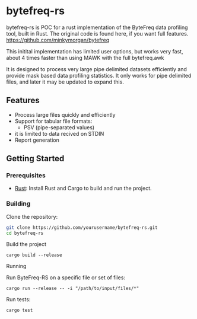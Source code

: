 # bytefreq-rs

bytefreq-rs is POC for a rust implementation of the ByteFreq data profiling tool, built in Rust. 
The original code is found here, if you want full features. https://github.com/minkymorgan/bytefreq

This initital implementation has limited user options, but works very fast, about 4 times faster than using MAWK with the full bytefreq.awk

It is designed to process very large pipe delimited  datasets efficiently and provide mask based data profiling statistics.
It only works for pipe delimited files, and later it may be updated to expand this.

## Features

- Process large files quickly and efficiently
- Support for tabular file formats:
  - PSV (pipe-separated values)
- it is limited to data recived on STDIN 
- Report generation

## Getting Started
### Prerequisites

- [Rust](https://www.rust-lang.org/tools/install): Install Rust and Cargo to build and run the project.

### Building

Clone the repository:

```bash
git clone https://github.com/yourusername/bytefreq-rs.git
cd bytefreq-rs
```
Build the project

```
cargo build --release
```

Running

Run ByteFreq-RS on a specific file or set of files:
```
cargo run --release -- -i "/path/to/input/files/*"
```

Run tests:
```
cargo test
```

